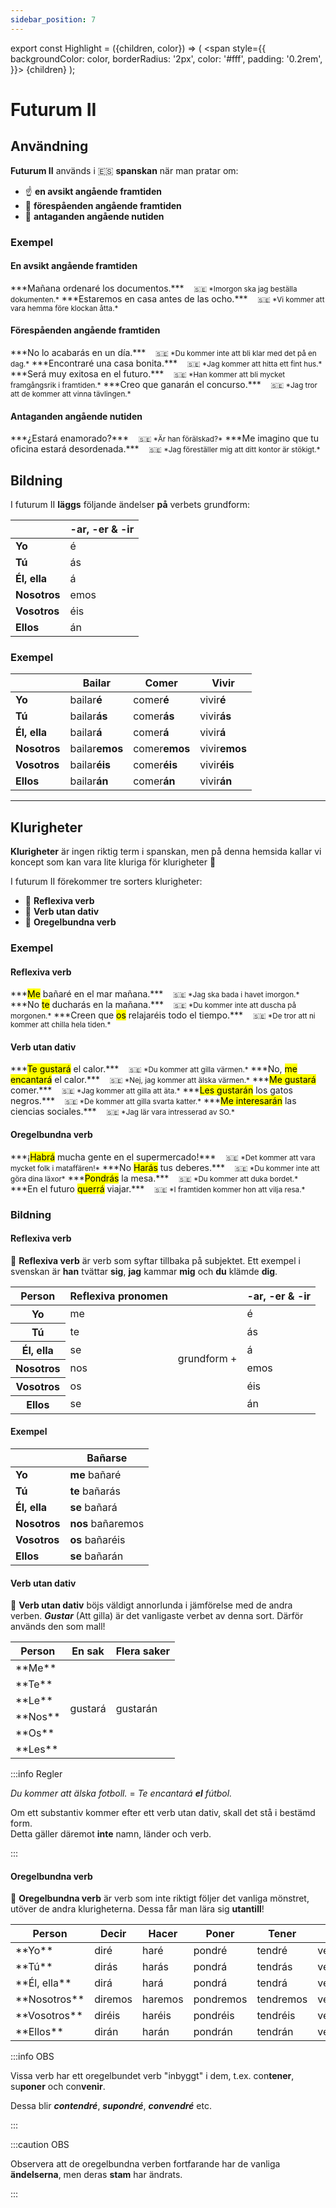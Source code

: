 ```yaml
---
sidebar_position: 7
---
```


export const Highlight = ({children, color}) => (
  <span
    style={{
      backgroundColor: color,
      borderRadius: '2px',
      color: '#fff',
      padding: '0.2rem',
    }}>
    {children}
  </span>
);

# <Highlight color="#0b00d1">Futurum II</Highlight>

## <Highlight color="#ff4802">Användning</Highlight>

**Futurum II** används i 🇪🇸 **spanskan** när man pratar om:

- ☝️ **en avsikt angående framtiden**
- 🔮 **förespåenden angående framtiden**
- 🧐 **antaganden angående nutiden**

### <Highlight color="#ff4802">Exempel</Highlight>

#### <Highlight color="#ff4802">En avsikt angående framtiden</Highlight>
 
<div class="custom-quote">  
***Mañana ordenaré los documentos.***   
&nbsp;&nbsp;&nbsp;<small>🇸🇪 *Imorgon ska jag beställa dokumenten.*</small>    
***Estaremos en casa antes de las ocho.***   
&nbsp;&nbsp;&nbsp;<small>🇸🇪 *Vi kommer att vara hemma före klockan åtta.*</small>    
</div>

#### <Highlight color="#ff4802">Förespåenden angående framtiden</Highlight>
 
<div class="custom-quote">  
***No lo acabarás en un día.***   
&nbsp;&nbsp;&nbsp;<small>🇸🇪 *Du kommer inte att bli klar med det på en dag.*</small>    
***Encontraré una casa bonita.***    
&nbsp;&nbsp;&nbsp;<small>🇸🇪 *Jag kommer att hitta ett fint hus.*</small>    
***Será muy exitosa en el futuro.***    
&nbsp;&nbsp;&nbsp;<small>🇸🇪 *Han kommer att bli mycket framgångsrik i framtiden.*</small>    
***Creo que ganarán el concurso.***    
&nbsp;&nbsp;&nbsp;<small>🇸🇪 *Jag tror att de kommer att vinna tävlingen.*</small>
</div>

#### <Highlight color="#ff4802">Antaganden angående nutiden</Highlight>
 
<div class="custom-quote">  
***¿Estará enamorado?***   
&nbsp;&nbsp;&nbsp;<small>🇸🇪 *Är han förälskad?*</small>    
***Me imagino que tu oficina estará desordenada.***    
&nbsp;&nbsp;&nbsp;<small>🇸🇪 *Jag föreställer mig att ditt kontor är stökigt.*</small>        
</div>

## <Highlight color="#ff4802">Bildning</Highlight>

I futurum II **läggs** följande ändelser **på** verbets grundform:

|       | -ar, -er & -ir   | 
| ----- | ----- | 
| **Yo**    | é     |   
| **Tú**    | ás    | 
| **Él, ella**    | á     | 
| **Nosotros**    | emos     | 
| **Vosotros**    | éis     |
| **Ellos**    | án     | 

### <Highlight color="#ff4802">Exempel</Highlight>

|       | Bailar   | Comer   | Vivir   |
| ----- | ----- | ----- | ----- |
| **Yo**    | bailar**é**     | comer**é**     | vivir**é**     |
| **Tú**    | bailar**ás**    | comer**ás**    | vivir**ás**    |
| **Él, ella**    | bailar**á**     | comer**á**     | vivir**á**     |
| **Nosotros**    | bailar**emos**     | comer**emos**     | vivir**emos**     |
| **Vosotros**    | bailar**éis**     | comer**éis**     | vivir**éis**     |
| **Ellos**    | bailar**án**     | comer**án**     | vivir**án**     |

---

## <Highlight color="#ff4802">Klurigheter</Highlight>

**Klurigheter** är ingen riktig term i spanskan, men på denna hemsida kallar vi koncept som kan vara lite kluriga för klurigheter 🥸

I futurum II förekommer tre sorters klurigheter:

- 🦺 **Reflexiva verb**
- 💩 **Verb utan dativ**
- 🖕 **Oregelbundna verb**

### <Highlight color="#ff4802">Exempel</Highlight>

#### <Highlight color="#ff4802">Reflexiva verb</Highlight>
 
<div class="custom-quote">  
<p>
***<mark>Me</mark> bañaré en el mar mañana.***   
&nbsp;&nbsp;&nbsp;<small>🇸🇪 *Jag ska bada i havet imorgon.*</small>    
***No <mark>te</mark> ducharás en la mañana.***   
&nbsp;&nbsp;&nbsp;<small>🇸🇪 *Du kommer inte att duscha på morgonen.*</small>    
***Creen que <mark>os</mark> relajaréis todo el tiempo.***   
&nbsp;&nbsp;&nbsp;<small>🇸🇪 *De tror att ni kommer att chilla hela tiden.*</small> 
</p>
</div>

#### <Highlight color="#ff4802">Verb utan dativ</Highlight>
 
<div class="custom-quote">  
<p>
***<mark>Te gustará</mark> el calor.***   
&nbsp;&nbsp;&nbsp;<small>🇸🇪 *Du kommer att gilla värmen.*</small>    
***No, <mark>me encantará</mark> el calor.***   
&nbsp;&nbsp;&nbsp;<small>🇸🇪 *Nej, jag kommer att älska värmen.*</small>   
***<mark>Me gustará</mark> comer.***   
&nbsp;&nbsp;&nbsp;<small>🇸🇪 *Jag kommer att gilla att äta.*</small>      
***<mark>Les gustarán</mark> los gatos negros.***   
&nbsp;&nbsp;&nbsp;<small>🇸🇪 *De kommer att gilla svarta katter.*</small>    
***<mark>Me interesarán</mark> las ciencias sociales.***   
&nbsp;&nbsp;&nbsp;<small>🇸🇪 *Jag lär vara intresserad av SO.*</small>
</p>
</div>

#### <Highlight color="#ff4802">Oregelbundna verb</Highlight>
 
<div class="custom-quote">  
<p>
***¡<mark>Habrá</mark> mucha gente en el supermercado!***   
&nbsp;&nbsp;&nbsp;<small>🇸🇪 *Det kommer att vara mycket folk i mataffären!*</small>    
***No <mark>Harás</mark> tus deberes.***   
&nbsp;&nbsp;&nbsp;<small>🇸🇪 *Du kommer inte att göra dina läxor*</small>    
***<mark>Pondrás</mark> la mesa.***   
&nbsp;&nbsp;&nbsp;<small>🇸🇪 *Du kommer att duka bordet.*</small>    
***En el futuro <mark>querrá</mark> viajar.***    
&nbsp;&nbsp;&nbsp;<small>🇸🇪 *I framtiden kommer hon att vilja resa.*</small>  
</p>
</div>

### <Highlight color="#ff4802">Bildning</Highlight>

#### <Highlight color="#ff4802">Reflexiva verb</Highlight>

🦺 **Reflexiva verb** är verb som syftar tillbaka på subjektet. Ett exempel i svenskan är **han** tvättar **sig**, **jag** kammar **mig** och **du** klämde **dig**. 

<table>
  <thead>
    <tr>
      <th> Person</th>
      <th> Reflexiva pronomen</th>
      <th> </th>
      <th> -ar, -er & -ir</th>
    </tr>
  </thead>
  <tbody>
    <tr>
      <th> Yo</th>
      <td> me</td>
      <td rowspan="6">grundform +</td>
      <td> é</td>
    </tr>
    <tr>
      <th> Tú</th>
      <td> te</td>
      <td> ás</td>
    </tr>
    <tr>
      <th> Él, ella</th>
      <td> se</td>
      <td> á</td>
    </tr>
    <tr>
      <th> Nosotros</th>
      <td> nos</td>
      <td> emos</td>
    </tr>
    <tr>
      <th> Vosotros</th>
      <td> os</td>
      <td> éis</td>
    </tr>
    <tr>
      <th> Ellos</th>
      <td> se</td>
      <td> án</td>
    </tr>
  </tbody>
</table>

#### <Highlight color="#ff4802">Exempel</Highlight>

|                  | Bañar**se**      | 
| ---------------- | ---------------- |
| **Yo**           | **me** bañaré      | 
| **Tú**           | **te** bañarás   |
| **Él, ella**     | **se** bañará      |
| **Nosotros**     | **nos** bañaremos  |   
| **Vosotros**     | **os** bañaréis |
| **Ellos**        | **se** bañarán  | 

#### <Highlight color="#ff4802">Verb utan dativ</Highlight>

💩 **Verb utan dativ** böjs väldigt annorlunda i jämförelse med de andra verben. ***Gustar*** (Att gilla) är det vanligaste verbet av denna sort. Därför används den som mall!

<table>
  <thead>
    <tr>
      <th> Person</th>
      <th> En sak</th>
      <th> Flera saker</th>
    </tr>
  </thead>
  <tbody>
    <tr>
      <td>**Me**</td>
      <td rowspan="6">gustará</td>
      <td rowspan="6">gustarán</td>
    </tr>
    <tr>
      <td>**Te**</td>
    </tr>
    <tr>
      <td>**Le**</td>
    </tr>
    <tr>
      <td>**Nos**</td>
    </tr>
    <tr>
      <td>**Os**</td>
    </tr>
    <tr>
      <td>**Les**</td>
    </tr>
  </tbody>
</table>

:::info Regler

*Du kommer att älska fotboll.* = *Te encantará **el** fútbol.*

Om ett substantiv kommer efter ett verb utan dativ, skall det stå i bestämd form.     
Detta gäller däremot **inte** namn, länder och verb.

:::

#### <Highlight color="#ff4802">Oregelbundna verb</Highlight>

🖕 **Oregelbundna verb** är verb som inte riktigt följer det vanliga mönstret, utöver de andra klurigheterna. Dessa får man lära sig **utantill**! 

<div class="my-special-table">  
<table>
  <thead>
    <tr>
      <th> Person</th>
      <th> Decir</th>
      <th> Hacer</th>
      <th> Poner</th>
      <th> Tener</th>
      <th> Venir</th>
      <th> Saber</th>
      <th> Haber</th>
      <th> Salir</th>
      <th> Valer</th>
      <th> Poder</th>
      <th> Querer</th>
      <th> Caber</th>
      <th> Oír</th>
    </tr>
  </thead>
  <tbody>
    <tr>
      <td>**Yo**</td>
      <td><span style={{color: 'red'}}>diré</span></td>
      <td><span style={{color: 'red'}}>haré</span></td>
      <td><span style={{color: 'red'}}>pondré</span></td>
      <td><span style={{color: 'red'}}>tendré</span></td>
      <td><span style={{color: 'red'}}>vendré</span></td>
      <td><span style={{color: 'red'}}>sabré</span></td>
      <td><span style={{color: 'red'}}>habré</span></td>
      <td><span style={{color: 'red'}}>saldré</span></td>
      <td><span style={{color: 'red'}}>valdré</span></td>
      <td><span style={{color: 'red'}}>podré</span></td>
      <td><span style={{color: 'red'}}>querré</span></td>
      <td><span style={{color: 'red'}}>cabré</span></td>
      <td><span style={{color: 'red'}}>oiré</span></td>
    </tr>
    <tr>
      <td>**Tú**</td>
      <td><span style={{color: 'red'}}>dirás</span></td>
      <td><span style={{color: 'red'}}>harás</span></td>
      <td><span style={{color: 'red'}}>pondrá</span></td>
      <td><span style={{color: 'red'}}>tendrás</span></td>
      <td><span style={{color: 'red'}}>vendrás</span></td>
      <td><span style={{color: 'red'}}>sabrás</span></td>
      <td><span style={{color: 'red'}}>habrás</span></td>
      <td><span style={{color: 'red'}}>saldrás</span></td>
      <td><span style={{color: 'red'}}>valdrás</span></td>
      <td><span style={{color: 'red'}}>podrás</span></td>
      <td><span style={{color: 'red'}}>querrás</span></td>
      <td><span style={{color: 'red'}}>cabrás</span></td>
      <td><span style={{color: 'red'}}>oirás</span></td>
    </tr>
    <tr>
      <td>**Él, ella**</td>
      <td><span style={{color: 'red'}}>dirá</span></td>
      <td><span style={{color: 'red'}}>hará</span></td>
      <td><span style={{color: 'red'}}>pondrá</span></td>
      <td><span style={{color: 'red'}}>tendrá</span></td>
      <td><span style={{color: 'red'}}>vendrá</span></td>
      <td><span style={{color: 'red'}}>sabrá</span></td>
      <td><span style={{color: 'red'}}>habrá</span></td>
      <td><span style={{color: 'red'}}>saldrá</span></td>
      <td><span style={{color: 'red'}}>valdrá</span></td>
      <td><span style={{color: 'red'}}>podrá</span></td>
      <td><span style={{color: 'red'}}>querrá</span></td>
      <td><span style={{color: 'red'}}>cabrá</span></td>
      <td><span style={{color: 'red'}}>oirá</span></td>
    </tr>
    <tr>
      <td>**Nosotros**</td>
      <td><span style={{color: 'red'}}>diremos</span></td>
      <td><span style={{color: 'red'}}>haremos</span></td>
      <td><span style={{color: 'red'}}>pondremos</span></td>
      <td><span style={{color: 'red'}}>tendremos</span></td>
      <td><span style={{color: 'red'}}>vendremos</span></td>
      <td><span style={{color: 'red'}}>sabremos</span></td>
      <td><span style={{color: 'red'}}>habremos</span></td>
      <td><span style={{color: 'red'}}>saldremos</span></td>
      <td><span style={{color: 'red'}}>valdremos</span></td>
      <td><span style={{color: 'red'}}>podremos</span></td>
      <td><span style={{color: 'red'}}>querremos</span></td>
      <td><span style={{color: 'red'}}>cabremos</span></td>
      <td><span style={{color: 'red'}}>oiremos</span></td>
    </tr>
    <tr>
      <td>**Vosotros**</td>
      <td><span style={{color: 'red'}}>diréis</span></td>
      <td><span style={{color: 'red'}}>haréis</span></td>
      <td><span style={{color: 'red'}}>pondréis</span></td>
      <td><span style={{color: 'red'}}>tendréis</span></td>
      <td><span style={{color: 'red'}}>vendréis</span></td>
      <td><span style={{color: 'red'}}>sabréis</span></td>
      <td><span style={{color: 'red'}}>habréis</span></td>
      <td><span style={{color: 'red'}}>saldréis</span></td>
      <td><span style={{color: 'red'}}>valdréis</span></td>
      <td><span style={{color: 'red'}}>podréis</span></td>
      <td><span style={{color: 'red'}}>querréis</span></td>
      <td><span style={{color: 'red'}}>cabréis</span></td>
      <td><span style={{color: 'red'}}>oiréis</span></td>
    </tr>
    <tr>
      <td>**Ellos**</td>
      <td><span style={{color: 'red'}}>dirán</span></td>
      <td><span style={{color: 'red'}}>harán</span></td>
      <td><span style={{color: 'red'}}>pondrán</span></td>
      <td><span style={{color: 'red'}}>tendrán</span></td>
      <td><span style={{color: 'red'}}>vendrán</span></td>
      <td><span style={{color: 'red'}}>sabrán</span></td>
      <td><span style={{color: 'red'}}>habrán</span></td>
      <td><span style={{color: 'red'}}>saldrán</span></td>
      <td><span style={{color: 'red'}}>valdrán</span></td>
      <td><span style={{color: 'red'}}>podrán</span></td>
      <td><span style={{color: 'red'}}>querrán</span></td>
      <td><span style={{color: 'red'}}>cabrán</span></td>
      <td><span style={{color: 'red'}}>oirán</span></td>
    </tr>
  </tbody>
</table>
</div>

:::info OBS

Vissa verb har ett oregelbundet verb "inbyggt" i dem, t.ex. con**tener**, su**poner** och con**venir**.

Dessa blir ***contendré***, ***supondré***, ***convendré*** etc.

:::

:::caution OBS

Observera att de oregelbundna verben fortfarande har de vanliga **ändelserna**, men deras **stam** har ändrats.

:::

